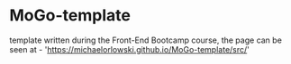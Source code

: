 # MoGo-template


template written during the Front-End Bootcamp course, the page can be seen at - 'https://michaelorlowski.github.io/MoGo-template/src/'
